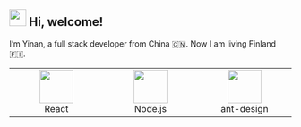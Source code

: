 <h2> <img src="https://emojis.slackmojis.com/emojis/images/1588315024/8823/hyperkitty.gif?1588315024" width="30" /> Hi, welcome! </h2>
I’m Yinan, a full stack developer from China 🇨🇳. Now I am living Finland 🇫🇮.
<table>
  <tr>
    <td align="center" width="200">
      <img
        src="https://avatars1.githubusercontent.com/u/9441414?s=200&v=4"
        width="60"
      />
      <br />
      React
    </td>
    <td align="center" width="200">
      <img
        src="https://logosvector.net/wp-content/uploads/2015/09/nodejs-logo.png"
        width="60"
      />
      <br />
      Node.js
    </td>
    <td align="center" width="200">
      <img
        src="https://avatars1.githubusercontent.com/u/12101536?s=200&v=4"
        width="60"
      />
      <br />
      ant-design
    </td>
  </tr>
</table>

<!---
liyinan0501/liyinan0501 is a ✨ special ✨ repository because its `README.md` (this file) appears on your GitHub profile.
You can click the Preview link to take a look at your changes.
--->

